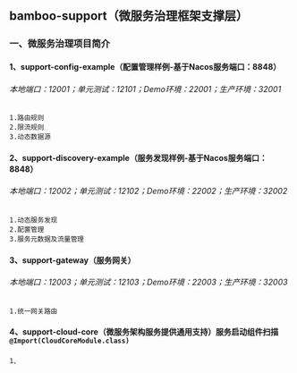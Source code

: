## bamboo-support（微服务治理框架支撑层）

### 一、微服务治理项目简介
#### 1、support-config-example（配置管理样例-基于Nacos服务端口：8848）
###### 本地端口：12001；单元测试：12101；Demo环境：22001；生产环境：32001
    1.路由规则
    2.限流规则
    3.动态数据源
#### 2、support-discovery-example（服务发现样例-基于Nacos服务端口：8848）
###### 本地端口：12002；单元测试：12102；Demo环境：22002；生产环境：32002
    1.动态服务发现
    2.配置管理
    3.服务元数据及流量管理
#### 3、support-gateway（服务网关）
###### 本地端口：12003；单元测试：12103；Demo环境：22003；生产环境：32003
    1.统一网关路由
#### 4、support-cloud-core（微服务架构服务提供通用支持）服务启动组件扫描`@Import(CloudCoreModule.class)`
    1、